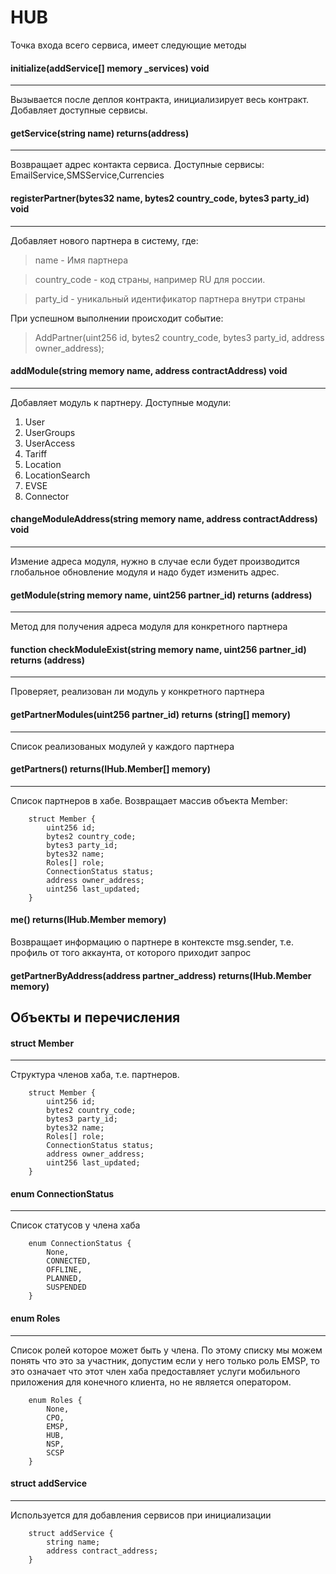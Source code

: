 # HUB

Точка входа всего сервиса, имеет следующие методы

#### initialize(addService[] memory _services) void
--- 
Вызывается после деплоя контракта, инициализирует весь контракт. Добавляет доступные сервисы.

#### getService(string name) returns(address)

---

Возвращает адрес контакта сервиса. Доступные сервисы: EmailService,SMSService,Currencies

#### registerPartner(bytes32 name, bytes2 country_code, bytes3 party_id) void
---

Добавляет нового партнера в систему, где:

> name - Имя партнера

> country_code - код страны, например RU для россии.

> party_id - уникальный идентификатор партнера внутри страны

При успешном выполнении происходит событие:

> AddPartner(uint256 id, bytes2 country_code, bytes3 party_id, address owner_address);

#### addModule(string memory name, address contractAddress) void
---

Добавляет модуль к партнеру. Доступные модули:

1) User
2) UserGroups
3) UserAccess
4) Tariff
5) Location
6) LocationSearch
7) EVSE
8) Connector

#### changeModuleAddress(string memory name, address contractAddress) void
---

Измение адреса модуля, нужно в случае если будет производится глобальное обновление модуля и надо будет изменить адрес.

#### getModule(string memory name, uint256 partner_id)  returns (address)
---
Метод для получения адреса модуля для конкретного партнера


#### function checkModuleExist(string memory name, uint256 partner_id) returns (address)
---
Проверяет, реализован ли модуль у конкретного партнера

#### getPartnerModules(uint256 partner_id) returns (string[] memory)
--- 
Список реализованых модулей у каждого партнера

#### getPartners() returns(IHub.Member[] memory)
---
Список партнеров в хабе. Возвращает массив объекта Member:

```
    struct Member {
        uint256 id;
        bytes2 country_code;
        bytes3 party_id;
        bytes32 name;
        Roles[] role;
        ConnectionStatus status;
        address owner_address;
        uint256 last_updated;
    }
```

#### me() returns(IHub.Member memory)

Возвращает информацию о партнере в контексте msg.sender, т.е. профиль от того аккаунта, от которого приходит запрос

#### getPartnerByAddress(address partner_address) returns(IHub.Member memory)


## Объекты и перечисления

#### struct Member
---

Структура членов хаба, т.е. партнеров. 

```
    struct Member {
        uint256 id;
        bytes2 country_code;
        bytes3 party_id;
        bytes32 name;
        Roles[] role;
        ConnectionStatus status;
        address owner_address;
        uint256 last_updated;
    }
```

#### enum ConnectionStatus
---

Список статусов у члена хаба

```
    enum ConnectionStatus {
        None,
        CONNECTED,
        OFFLINE,
        PLANNED,
        SUSPENDED
    }
```

#### enum Roles
---
Список ролей которое может быть у члена. По этому списку мы можем понять что это за участник, допустим если у него только роль EMSP, то это означает что этот член хаба предоставляет услуги мобильного приложения для конечного клиента, но не является оператором.

```
    enum Roles {
        None,
        CPO,
        EMSP,
        HUB,
        NSP,
        SCSP
    }
```


#### struct addService
---

Используется для добавления сервисов при инициализации

```
    struct addService {
        string name;
        address contract_address;
    }
```
